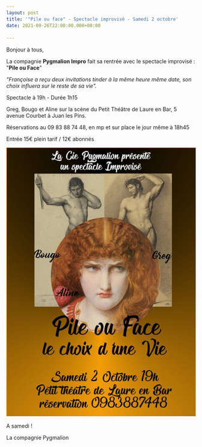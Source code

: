 ```yaml
---
layout: post
title: '"Pile ou face" - Spectacle improvisé - Samedi 2 octobre'
date: 2021-09-26T22:00:00.000+00:00

---
```

Bonjour à tous,

La compagnie **Pygmalion Impro** fait sa rentrée avec le spectacle improvisé : "**Pile ou Face**"

_"Françoise a reçu deux invitations tinder à la même heure même date, son choix influera sur le reste de sa vie"._

Spectacle à 19h - Durée 1h15

Greg, Bougo et Aline sur la scène du Petit Théâtre de Laure en Bar, 5 avenue Courbet à Juan les Pins.

Réservations au 09 83 88 74 48, en mp et sur place le jour même à 18h45

Entrée 15€ plein tarif / 12€ abonnés

![](/uploads/pile-ou-face.jpg)

A samedi !

La compagnie Pygmalion